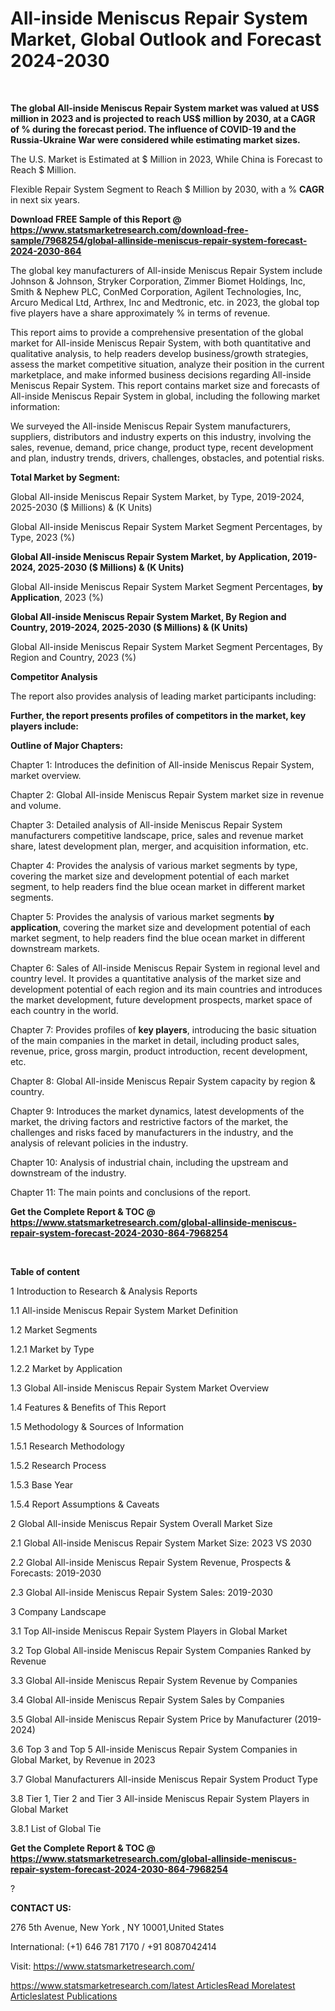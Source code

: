 <h1>All-inside Meniscus Repair System Market, Global Outlook and Forecast 2024-2030</h1><br/><p><strong>The global All-inside Meniscus Repair System market was valued at US$ million in 2023 and is projected to reach US$ million by 2030, at a <strong>CAGR</strong> of % during the forecast period. The influence of COVID-19 and the Russia-Ukraine War were considered while estimating market sizes.</strong></p>
 
 
 
 <p>The U.S. Market is Estimated at $ Million in 2023, While China is Forecast to Reach $ Million.</p>
 
 
 
 <p>Flexible Repair System Segment to Reach $ Million by 2030, with a % <strong>CAGR</strong> in next six years.</p>
 
 
 
 <p><strong>Download FREE Sample of this Report @ <a href="https://www.statsmarketresearch.com/download-free-sample/7968254/global-allinside-meniscus-repair-system-forecast-2024-2030-864">https://www.statsmarketresearch.com/download-free-sample/7968254/global-allinside-meniscus-repair-system-forecast-2024-2030-864</a></strong></p>
 
 
 
 <p>The global key manufacturers of All-inside Meniscus Repair System include Johnson & Johnson, Stryker Corporation, Zimmer Biomet Holdings, Inc, Smith & Nephew PLC, ConMed Corporation, Agilent Technologies, Inc, Arcuro Medical Ltd, Arthrex, Inc and Medtronic, etc. in 2023, the global top five players have a share approximately % in terms of revenue.</p>
 
 
 
 <p>This report aims to provide a comprehensive presentation of the global market for All-inside Meniscus Repair System, with both quantitative and qualitative analysis, to help readers develop business/growth strategies, assess the market competitive situation, analyze their position in the current marketplace, and make informed business decisions regarding All-inside Meniscus Repair System. This report contains market size and forecasts of All-inside Meniscus Repair System in global, including the following market information:</p>
 
 
 
 <p>We surveyed the All-inside Meniscus Repair System manufacturers, suppliers, distributors and industry experts on this industry, involving the sales, revenue, demand, price change, product type, recent development and plan, industry trends, drivers, challenges, obstacles, and potential risks.</p>
 
 
 
 <p><strong>Total Market by Segment:</strong></p>
 
 
 
 <p>Global All-inside Meniscus Repair System Market, by Type, 2019-2024, 2025-2030 ($ Millions) & (K Units)</p>
 
 
 
 <p>Global All-inside Meniscus Repair System Market Segment Percentages, by Type, 2023 (%)</p>
 
 
 
 <p><strong>Global All-inside Meniscus Repair System Market, <strong>by Application</strong>, 2019-2024, 2025-2030 ($ Millions) & (K Units)</strong></p>
 
 
 
 <p>Global All-inside Meniscus Repair System Market Segment Percentages, <strong>by Application</strong>, 2023 (%)</p>
 
 
 
 <p><strong>Global All-inside Meniscus Repair System Market, By Region and Country, 2019-2024, 2025-2030 ($ Millions) & (K Units)</strong></p>
 
 
 
 <p>Global All-inside Meniscus Repair System Market Segment Percentages, By Region and Country, 2023 (%)</p>
 
 
 
 <p><strong>Competitor Analysis</strong></p>
 
 
 
 <p>The report also provides analysis of leading market participants including:</p>
 
 
 
 <p><strong>Further, the report presents profiles of competitors in the market, <strong>key players</strong> include:</strong></p>
 
 
 
 <p><strong>Outline of Major Chapters:</strong></p>
 
 
 
 <p>Chapter 1: Introduces the definition of All-inside Meniscus Repair System, market overview.</p>
 
 
 
 <p>Chapter 2: Global All-inside Meniscus Repair System market size in revenue and volume.</p>
 
 
 
 <p>Chapter 3: Detailed analysis of All-inside Meniscus Repair System manufacturers competitive landscape, price, sales and revenue market share, latest development plan, merger, and acquisition information, etc.</p>
 
 
 
 <p>Chapter 4: Provides the analysis of various market segments by type, covering the market size and development potential of each market segment, to help readers find the blue ocean market in different market segments.</p>
 
 
 
 <p>Chapter 5: Provides the analysis of various market segments <strong>by application</strong>, covering the market size and development potential of each market segment, to help readers find the blue ocean market in different downstream markets.</p>
 
 
 
 <p>Chapter 6: Sales of All-inside Meniscus Repair System in regional level and country level. It provides a quantitative analysis of the market size and development potential of each region and its main countries and introduces the market development, future development prospects, market space of each country in the world.</p>
 
 
 
 <p>Chapter 7: Provides profiles of <strong>key players</strong>, introducing the basic situation of the main companies in the market in detail, including product sales, revenue, price, gross margin, product introduction, recent development, etc.</p>
 
 
 
 <p>Chapter 8: Global All-inside Meniscus Repair System capacity by region & country.</p>
 
 
 
 <p>Chapter 9: Introduces the market dynamics, latest developments of the market, the driving factors and restrictive factors of the market, the challenges and risks faced by manufacturers in the industry, and the analysis of relevant policies in the industry.</p>
 
 
 
 <p>Chapter 10: Analysis of industrial chain, including the upstream and downstream of the industry.</p>
 
 
 
 <p>Chapter 11: The main points and conclusions of the report.</p>
 
 
 
 <div><b>Get the Complete Report & TOC @ <a href="https://www.statsmarketresearch.com/global-allinside-meniscus-repair-system-forecast-2024-2030-864-7968254">https://www.statsmarketresearch.com/global-allinside-meniscus-repair-system-forecast-2024-2030-864-7968254</a></b></div>
 
 
 
 <p><br />
 
 <b>Table of content</b></p>
 
 
 
 <p>1 Introduction to Research & Analysis Reports<br />
 
 1.1 All-inside Meniscus Repair System Market Definition<br />
 
 1.2 Market Segments<br />
 
 1.2.1 Market by Type<br />
 
 1.2.2 Market by Application<br />
 
 1.3 Global All-inside Meniscus Repair System Market Overview<br />
 
 1.4 Features & Benefits of This Report<br />
 
 1.5 Methodology & Sources of Information<br />
 
 1.5.1 Research Methodology<br />
 
 1.5.2 Research Process<br />
 
 1.5.3 Base Year<br />
 
 1.5.4 Report Assumptions & Caveats<br />
 
 2 Global All-inside Meniscus Repair System Overall Market Size<br />
 
 2.1 Global All-inside Meniscus Repair System Market Size: 2023 VS 2030<br />
 
 2.2 Global All-inside Meniscus Repair System Revenue, Prospects & Forecasts: 2019-2030<br />
 
 2.3 Global All-inside Meniscus Repair System Sales: 2019-2030<br />
 
 3 Company Landscape<br />
 
 3.1 Top All-inside Meniscus Repair System Players in Global Market<br />
 
 3.2 Top Global All-inside Meniscus Repair System Companies Ranked by Revenue<br />
 
 3.3 Global All-inside Meniscus Repair System Revenue by Companies<br />
 
 3.4 Global All-inside Meniscus Repair System Sales by Companies<br />
 
 3.5 Global All-inside Meniscus Repair System Price by Manufacturer (2019-2024)<br />
 
 3.6 Top 3 and Top 5 All-inside Meniscus Repair System Companies in Global Market, by Revenue in 2023<br />
 
 3.7 Global Manufacturers All-inside Meniscus Repair System Product Type<br />
 
 3.8 Tier 1, Tier 2 and Tier 3 All-inside Meniscus Repair System Players in Global Market<br />
 
 3.8.1 List of Global Tie</p>
 
 
 
 <div><b>Get the Complete Report & TOC @ <a href="https://www.statsmarketresearch.com/global-allinside-meniscus-repair-system-forecast-2024-2030-864-7968254">https://www.statsmarketresearch.com/global-allinside-meniscus-repair-system-forecast-2024-2030-864-7968254</a></b></div>
 
 
 
 <p>? </p>
 
 
 
 <p><b>CONTACT US:</b><br />
 
 276 5th Avenue, New York , NY 10001,United States<br />
 
 International: (+1) 646 781 7170 / +91 8087042414<br />
 
 Visit: <a href="https://www.statsmarketresearch.com/">https://www.statsmarketresearch.com/</a><br />
 
 <a href="https://gyeongbokgung.com">https://www.statsmarketresearch.com/</a><a href="https://hallyeomaritime.com">latest Articles</a><a href="https://jingwansa.com">Read More</a><a href="https://nguoiviet.jp/">latest Articles</a><a href="https://www.intelmarketresearch.com/">latest Publications</a></p>